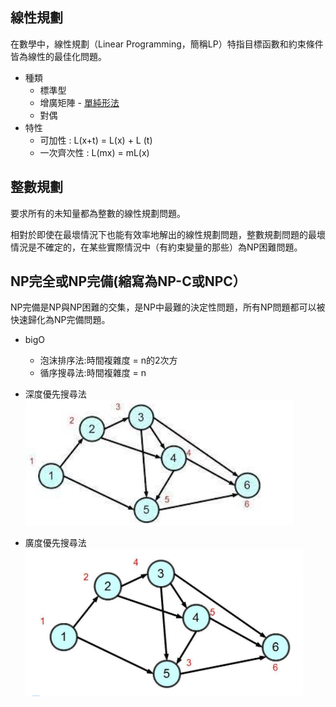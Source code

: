 ## 線性規劃

在數學中，線性規劃（Linear Programming，簡稱LP）特指目標函數和約束條件皆為線性的最佳化問題。

* 種類
    * 標準型
    * 增廣矩陣 - [單純形法](https://zh.wikipedia.org/wiki/%E5%8D%95%E7%BA%AF%E5%BD%A2%E6%B3%95)
    * 對偶
* 特性
    * 可加性 : L(x+t) = L(x) + L (t)
    * 一次齊次性 : L(mx) = mL(x)

## 整數規劃
要求所有的未知量都為整數的線性規劃問題。

相對於即使在最壞情況下也能有效率地解出的線性規劃問題，整數規劃問題的最壞情況是不確定的，在某些實際情況中（有約束變量的那些）為NP困難問題。

## NP完全或NP完備(縮寫為NP-C或NPC）
NP完備是NP與NP困難的交集，是NP中最難的決定性問題，所有NP問題都可以被快速歸化為NP完備問題。

* bigO
    * 泡沫排序法:時間複雜度 = n的2次方
    * 循序搜尋法:時間複雜度 = n

* 深度優先搜尋法
![Pic](https://github.com/brian891005/ai109b/blob/main/Note/%E5%9C%96%E7%89%87/深度優先搜尋法.jpg)

* 廣度優先搜尋法
![Pic](https://github.com/brian891005/ai109b/blob/main/Note/%E5%9C%96%E7%89%87/廣度優先.jpg)

